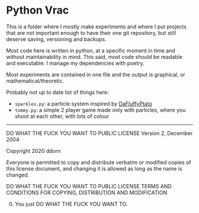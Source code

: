 # Python Vrac

This is a folder where I mostly make experiments
and where I put projects that are not important enough
to have their one git repository, but still deserve 
saving, versioning and backups.

Most code here is written in python, at a specific moment
in time and without maintainability in mind. This said,
most code should be readable and executable. 
I manage my dependencies with poetry.

Most experiments are contained in one file and the output
is graphical, or mathematical/theoretic.


Probably not up to date list of things here:
 - `sparkles.py`: a particle system inspired by [DaFluffyPtato](https://youtu.be/wNMRq_uoWM0)
 - `tommy.py`: a simple 2 player game made only with particles, where you shoot at each other, with lots of colour

---
DO WHAT THE FUCK YOU WANT TO PUBLIC LICENSE
        Version 2, December 2004

Copyright 2020 ddorn

Everyone is permitted to copy and distribute verbatim or modified
copies of this license document, and changing it is allowed as long
as the name is changed.

   DO WHAT THE FUCK YOU WANT TO PUBLIC LICENSE
TERMS AND CONDITIONS FOR COPYING, DISTRIBUTION AND MODIFICATION

 0. You just DO WHAT THE FUCK YOU WANT TO.

